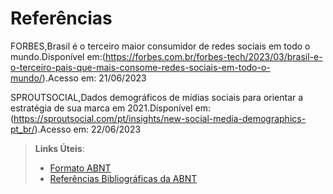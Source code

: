 # Referências
FORBES,Brasil é o terceiro maior consumidor de redes sociais em todo o mundo.Disponível em:(https://forbes.com.br/forbes-tech/2023/03/brasil-e-o-terceiro-pais-que-mais-consome-redes-sociais-em-todo-o-mundo/).Acesso em: 21/06/2023

SPROUTSOCIAL,Dados demográficos de mídias sociais para orientar a estratégia de sua marca em 2021.Disponível em:(https://sproutsocial.com/pt/insights/new-social-media-demographics-pt_br/).Acesso em: 22/06/2023






> **Links Úteis**:
> - [Formato ABNT](https://www.normastecnicas.com/abnt/trabalhos-academicos/referencias/)
> - [Referências Bibliográficas da ABNT](https://comunidade.rockcontent.com/referencia-bibliografica-abnt/)
